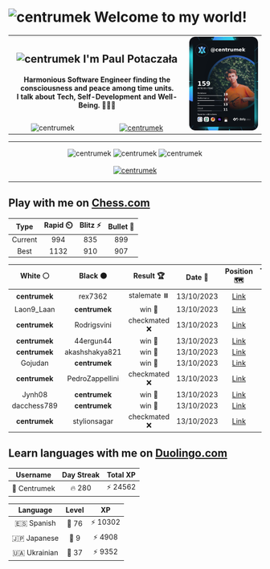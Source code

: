 <h1>
  <img
    src="https://emojis.slackmojis.com/emojis/images/1531849430/4246/blob-sunglasses.gif"
    width="30"
    alt="centrumek"
  />
  Welcome to my world!
</h1>

<table>
  <tbody>
    <tr>
      <td align="center" width="70%" colspan="2">
        <h2>
          <img
            src="https://raw.githubusercontent.com/MartinHeinz/MartinHeinz/master/wave.gif"
            width="30px"
            alt="centrumek"
          />
          I'm Paul Potaczała
        </h2>
        <h4>
          Harmonious Software Engineer finding the consciousness and peace among time units.
          <br/>
          I talk about Tech, Self-Development and Well-Being. 🌿🧘🚀
        </h4>
      </td>
      <td width="30%" rowspan="2">
        <a href="https://app.daily.dev/centrumek">
          <img
            src="./devcard.png"
            alt="centrumek"
          />
        </a>
      </td>
    </tr>
    <tr align="center">
      <td>
        <img
          src="https://komarev.com/ghpvc/?username=centrumek&label=visitors&color=0e75b6&style=flat"
          alt="centrumek"
        >
      </td>
      <td>
        <a href="https://stackoverflow.com/users/14496012/centrumek">
          <img
            src="https://stackoverflow.com/users/flair/14496012.png?theme=dark"
            alt="centrumek"
          >
        </a>
      </td>
    </tr>
  </tbody>
</table>

---
<div align="center">
  <img 
    src="https://github-readme-stats.vercel.app/api?username=centrumek&show_icons=true&count_private=true&theme=dark&hide_border=true&hide=issues,contribs&bg_color=00000000"
    alt="centrumek"
  />
  <img
    src="https://github-readme-stats.vercel.app/api/top-langs/?username=centrumek&layout=compact&hide_border=true&theme=dark&bg_color=00000000&langs_count=6&exclude_repo=air-statistic-app"
    alt="centrumek"
  />
  <img 
    src="https://github-readme-streak-stats.herokuapp.com?user=centrumek&theme=dark&hide_border=true&background=FFFFFF00"
    alt="centrumek"
  />
  <br/>
  <br/>
  <a href="https://www.buymeacoffee.com/centrumek">
    <img
      src="https://cdn.buymeacoffee.com/buttons/v2/default-orange.png"
      height="50"
      width="210"
      alt="centrumek"
    />
  </a>
</div>

---

## Play with me on [Chess.com](https://www.chess.com/member/centrumek)

<div align="center">
<!--START_SECTION:chessStats-->
<!-- Automatically generated with https://github.com/Balastrong/chess-stats-action -->

| Type | Rapid ⏲️ | Blitz ⚡ | Bullet 🔫 |
|:---:|:---:|:---:|:---:|
| Current | 994 | 835 | 899 |
| Best | 1132 | 910 | 907 |

| White ⚪ | Black ⚫ | Result 🏆 | Date 📅 | Position 🗺️ | Type 🕕 |
|:---:|:---:|:---:|:---:|:---:|:---:|
| **centrumek** | rex7362 | stalemate ⏸️ | 13/10/2023 | <a href="http://www.ee.unb.ca/cgi-bin/tervo/fen.pl?select=8/3b4/8/8/8/6k1/6p1/6K1 w - -">Link</a> | Blitz |
| Laon9_Laan | **centrumek** | win 🥇 | 13/10/2023 | <a href="http://www.ee.unb.ca/cgi-bin/tervo/fen.pl?select=7q/ppR3r1/3p1k1p/3P1P2/3bP1P1/5P2/P6P/2R4K w - -">Link</a> | Blitz |
| **centrumek** | Rodrigsvini | checkmated ❌ | 13/10/2023 | <a href="http://www.ee.unb.ca/cgi-bin/tervo/fen.pl?select=8/8/8/8/6p1/4pk2/8/4K2q w - -">Link</a> | Blitz |
| **centrumek** | 44ergun44 | win 🥇 | 13/10/2023 | <a href="http://www.ee.unb.ca/cgi-bin/tervo/fen.pl?select=8/p4p2/7k/6Pp/1P5K/P2Q3P/2r5/R7 b - -">Link</a> | Blitz |
| **centrumek** | akashshakya821 | win 🥇 | 13/10/2023 | <a href="http://www.ee.unb.ca/cgi-bin/tervo/fen.pl?select=8/3Q4/6R1/3k1P2/5K2/8/8/8 b - -">Link</a> | Blitz |
| Gojudan | **centrumek** | win 🥇 | 13/10/2023 | <a href="http://www.ee.unb.ca/cgi-bin/tervo/fen.pl?select=4rr2/p7/2Q3pk/5P1p/2P1q3/P3P1P1/7P/4RRK1 w - -">Link</a> | Blitz |
| **centrumek** | PedroZappellini | checkmated ❌ | 13/10/2023 | <a href="http://www.ee.unb.ca/cgi-bin/tervo/fen.pl?select=8/8/8/3p4/1Rn1k3/2Kq4/8/r7 w - -">Link</a> | Blitz |
| Jynh08 | **centrumek** | win 🥇 | 13/10/2023 | <a href="http://www.ee.unb.ca/cgi-bin/tervo/fen.pl?select=8/2k2p2/1p1p2p1/p1p1p3/P1P1PqB1/1P1PK3/7r/1R6 w - -">Link</a> | Blitz |
| dacchess789 | **centrumek** | win 🥇 | 13/10/2023 | <a href="http://www.ee.unb.ca/cgi-bin/tervo/fen.pl?select=r7/1p2b3/3p4/2kP1pp1/2P1P2p/3q4/5P1B/6RK w - -">Link</a> | Blitz |
| **centrumek** | stylionsagar | checkmated ❌ | 13/10/2023 | <a href="http://www.ee.unb.ca/cgi-bin/tervo/fen.pl?select=r6r/1kp5/p3RN2/1pQ5/8/6P1/PPP4q/5R1K w - -">Link</a> | Blitz |

<!--END_SECTION:chessStats-->
</div>

## Learn languages with me on [Duolingo.com](https://www.duolingo.com/profile/Centrumek)

<div align="center">
<!--START_SECTION:duolingoStats-->
<!-- Automatically generated with https://github.com/centrumek/duolingo-readme-stats-->

| Username | Day Streak | Total XP |
|:---:|:---:|:---:|
| 👤 Centrumek | 🔥 280 | ⚡ 24562 |

| Language | Level | XP |
|:---:|:---:|:---:|
| 🇪🇸 Spanish | 👑 76 | ⚡ 10302 |
| 🇯🇵 Japanese | 👑 9 | ⚡ 4908 |
| 🇺🇦 Ukrainian | 👑 37 | ⚡ 9352 |

<!--END_SECTION:duolingoStats-->
</div>
<!--
**centrumek/centrumek** is a ✨ _special_ ✨ repository because its `README.md` (this file) appears on your GitHub profile.

Here are some ideas to get you started:

- 🔭 I’m currently working on ...
- 🌱 I’m currently learning ...
- 👯 I’m looking to collaborate on ...
- 🤔 I’m looking for help with ...
- 💬 Ask me about ...
- 📫 How to reach me: ...
- 😄 Pronouns: ...
- ⚡ Fun fact: ...
-->

